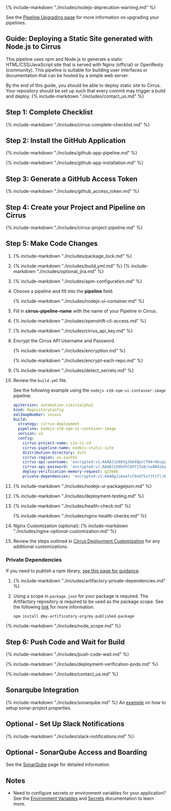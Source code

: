 {%
    include-markdown "./includes/nodejs-deprecation-warning.md"
%}

See the [Pipeline Upgrading page](pipeline-upgrading.md) for more information on upgrading your pipelines.

## Guide: Deploying a Static Site generated with Node.js to Cirrus

This pipeline uses npm and Node.js to generate a static HTML/CSS/JavaScript site that is served with Nginx (official) or OpenResty (community). This pipeline is suitable for building user interfaces or documentation that can be hosted by a simple web server.

By the end of this guide, you should be able to deploy static site to Cirrus. Your repository should be set up such that every commit may trigger a build and deploy. {% include-markdown "./includes/contact_us.md" %}

## Step 1: Complete Checklist

{%
    include-markdown "./includes/cirrus-complete-checklist.md"
%}

## Step 2: Install the GitHub Application

{%
    include-markdown "./includes/github-app-pipeline.md"
%}

{%
    include-markdown "./includes/github-app-installation.md"
%}

## Step 3: Generate a GitHub Access Token

{%
    include-markdown "./includes/github_access_token.md"
%}

## Step 4: Create your Project and Pipeline on Cirrus

{%
    include-markdown "./includes/cirrus-project-pipeline.md"
%}

## Step 5: Make Code Changes

1.  {%
        include-markdown "./includes/package_lock.md"
    %}

1.  {%
        include-markdown "./includes/build_yml.md"
    %}
    {%
    include-markdown "./includes/optional_jira.md"
    %}

1.  {%
        include-markdown "./includes/apm-configuration.md"
    %}

1.  Choose a pipeline and fill into the **pipeline** field.

    {%
        include-markdown "./includes/nodejs-ui-container.md"
    %}

1.  Fill in **cirrus-pipeline-name** with the name of your Pipeline in Cirrus.

1.  {%
       include-markdown "./includes/openshift-cli-access.md"
    %}

1.  {%
       include-markdown "./includes/cirrus_api_key.md"
    %}

1.  Encrypt the Cirrus API Username and Password.

    {%
      include-markdown "./includes/encryption.md"
    %}

    {%
       include-markdown "./includes/encrypt-each-repo.md"
    %}

1.  {%
       include-markdown "./includes/detect_secrets.md"
    %}

1.  Review the `build.yml` file.

    See the following example using the `nodejs-v18-npm-ui-container-image` pipeline:

    ```yaml
    apiVersion: automation.cio/v1alpha1
    kind: RepositoryConfig
    ealImapNumber: xxxxxx
    build:
      strategy: cirrus-deployment
      pipeline: nodejs-v18-npm-ui-container-image
      version: v2
      config:
        cirrus-project-name: cio-ci-cd
        cirrus-pipeline-name: nodejs-static-site
        distribution-directory: dist
        cirrus-region: us-south2
        cirrus-api-username: 'encrypted:v1:AAABJiD8bVgJb64QpnlTH4+9kugiiKi4QHBbpGOzng0GfOxi3Zn5XLspBMNBNZqkzuaKWFHg3v3qXNkzECZ4FSAnpN/km73bB3C/jWh/Wf0TCVjnXgyWh2aFZKgaeXhRJ5ZTAQhQ9a6oS8/4gwpBeocrutkHOVklA0O1SwtvQcqO9iMGWUGzxGG76kZkK0wFhQ=='
        cirrus-api-password: 'encrypted:v1:AAABJiD8bVhCQXY13u8/xa4B4zbyxbKa6Q5E9eorK2hr0WR1cg7Chnup8eawiOzyIcJh/7IXhEwal25WkAINtPF9tFoeQQCvEaHKPRGyHl517M6aeNf86RWBtsQILO5/9Ih1F04zcn+A1d8H3ijucSPU5nIG7x2GP3TDriOPiHBwmLzk/jtDEeVSqgkop9H7iw916iTalzmRahx77s060xvj4SyBIBU4IYWn0N/Qcg=='
        deploy-verification-memory-request: q256mb
        private-dependencies: 'encrypted:v1:AAABgJiAewfxl9nd7SvYJtzfl/bdGCmJMi01PExSYuBCKCBTBwlcjXfunR14MdPCE8mbB7URd31S79ZaVQjbJQdW10alo1IUahP5frJh41YsgOqZ1eQ7C2o1eG/JDHjJqv38MuMAfpkOAnSgm4Nh0odCLWRgiW9IzxeMBCFwPf4KdbYfgLpZ6mAg5TgoCH9l0BRvCaSEEQ36XydSGCCthEVbklGdvn5DZY27at1mULNxLackHZ2nGWxfxq/B2oFVm8pR++TfzPMv4uWGVDB3Fdhkla/PRjv6IETU8pkwW/G6njcktU3Wp61K0ig4kEp94fpn4W2snCGxumzUMAKkMF6+LlNWnJFqJpH1lEG6oL2W3boZHC9TeDAy9XViA6/YueuLfigxHNTKU9uyer3mviu0'
    ```

1.  {%
       include-markdown "./includes/nodejs-ui-packagejson.md"
    %}

1.  {%
       include-markdown "./includes/deployment-testing.md"
    %}

1.  {%
       include-markdown "./includes/health-check.md"
    %}

    {%
      include-markdown "./includes/nginx-health-checks.md"
    %}

1.  Nginx Customization (optional):
    {%
      include-markdown "./includes/nginx-optional-customization.md"
    %}

1.  Review the steps outlined in [Cirrus Deployment Customization](cirrus-deployment-customization.md) for any additional customizations.

### Private Dependencies

<!-- prettier-ignore -->
If you need to _publish_ a npm library, [see this page for guidance](./npm-library-pipelines.md).

1.  {%
       include-markdown "./includes/artifactory-private-dependencies.md"
    %}

1.  Using a scope in `package.json` for your package is required. The Artifactory repository is required to be used as the package scope. See the following [link](https://docs.npmjs.com/cli/v7/using-npm/scope) for more information.

    ```
    npm install @my-artificatory-org/my-published-package
    ```

{%
    include-markdown "./includes/node_scope.md"
%}

## Step 6: Push Code and Wait for Build

{%
    include-markdown "./includes/push-code-wait.md"
%}

{%
    include-markdown "./includes/deployment-verification-pods.md"
%}

{%
    include-markdown "./includes/contact_us.md"
%}

## Sonarqube Integration

{%
  include-markdown "./includes/sonarqube.md"
%} An [example](https://github.ibm.com/cio-ci-cd-test/nodejs-ts/blob/main/sonar-project.properties) on how to setup sonar-project properties. 

## Optional - Set Up Slack Notifications

{%
    include-markdown "./includes/slack-notifications.md"
%}

## Optional - SonarQube Access and Boarding

See the [SonarQube](./sonarqube.md) page for detailed information.

## Notes

- Need to configure secrets or environment variables for your application? See the [Environment Variables](cirrus-deployment-customization.md#environment-variables) and [Secrets](cirrus-deployment-customization.md#secrets) documentation to learn more.

